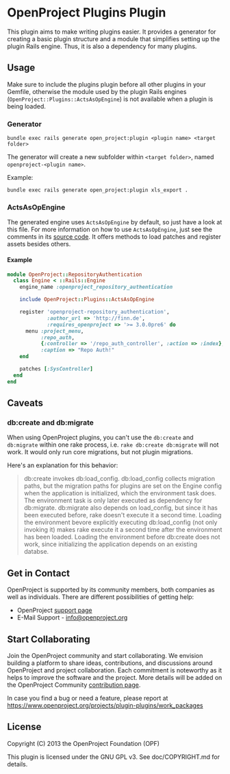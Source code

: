 <!---- copyright
OpenProject is a project management system.

Copyright (C) 2012-2013 the OpenProject Foundation (OPF)

This program is free software; you can redistribute it and/or
modify it under the terms of the GNU General Public License version 3.

See doc/COPYRIGHT.md for more details.

++-->

# OpenProject Plugins Plugin

This plugin aims to make writing plugins easier. It provides a generator for creating a basic plugin structure and a module that simplifies setting up the plugin Rails engine. Thus, it is also a dependency for many plugins.

## Usage

Make sure to include the plugins plugin before all other plugins in your Gemfile, otherwise the module used by the plugin Rails engines (`OpenProject::Plugins::ActsAsOpEngine`) is not available when a plugin is being loaded.

### Generator

    bundle exec rails generate open_project:plugin <plugin name> <target folder>

The generator will create a new subfolder within `<target folder>`, named `openproject-<plugin name>`.

Example:

    bundle exec rails generate open_project:plugin xls_export .

### ActsAsOpEngine

The generated engine uses `ActsAsOpEngine` by default, so just have a look at this file.
For more information on how to use `ActsAsOpEngine`, just see the comments in its [source code](lib/open_project/plugins/acts_as_op_engine.rb).
It offers methods to load patches and register assets besides others.

#### Example
```ruby
module OpenProject::RepositoryAuthentication
  class Engine < ::Rails::Engine
    engine_name :openproject_repository_authentication

    include OpenProject::Plugins::ActsAsOpEngine

    register 'openproject-repository_authentication',
             :author_url => 'http://finn.de',
             :requires_openproject => '>= 3.0.0pre6' do
      menu :project_menu,
           :repo_auth,
           {:controller => '/repo_auth_controller', :action => :index},
           :caption => "Repo Auth!"
    end

    patches [:SysController]
  end
end
```

## Caveats

### db:create and db:migrate

When using OpenProject plugins, you can't use the `db:create` and `db:migrate` within one rake process, i.e. `rake db:create db:migrate` will not work. It would only run core migrations, but not plugin migrations.

Here's an explanation for this behavior:

> db:create invokes db:load_config. db:load_config collects migration paths, but the
> migration paths for plugins are set on the Engine config when the application
> is initialized, which the environment task does. The environment task is only later
> executed as dependency for db:migrate. db:migrate also depends on load_config, but since
> it has been executed before, rake doesn't execute it a second time.
> Loading the environment bevore explicitly executing db:load_config (not only invoking it)
> makes rake execute it a second time after the environment has been loaded.
> Loading the environment before db:create does not work, since initializing the application
> depends on an existing databse.

## Get in Contact

OpenProject is supported by its community members, both companies as well as individuals. There are different possibilities of getting help:
* OpenProject [support page](https://www.openproject.org/projects/openproject/wiki/Support)
* E-Mail Support - info@openproject.org

## Start Collaborating

Join the OpenProject community and start collaborating. We envision building a platform to share ideas, contributions, and discussions around OpenProject and project collaboration. Each commitment is noteworthy as it helps to improve the software and the project.
More details will be added on the OpenProject Community [contribution page](https://www.openproject.org/projects/openproject/wiki/Contribution).

In case you find a bug or need a feature, please report at https://www.openproject.org/projects/plugin-plugins/work_packages

## License

Copyright (C) 2013 the OpenProject Foundation (OPF)

This plugin is licensed under the GNU GPL v3. See doc/COPYRIGHT.md for details.
